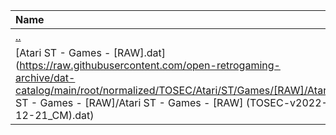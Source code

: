 |Name|Size|
|:---|---:|
|[..](../index.html)|DIR|
|[Atari ST - Games - [RAW].dat](https://raw.githubusercontent.com/open-retrogaming-archive/dat-catalog/main/root/normalized/TOSEC/Atari/ST/Games/[RAW]/Atari ST - Games - [RAW]/Atari ST - Games - [RAW] (TOSEC-v2022-12-21_CM).dat)|149165|
